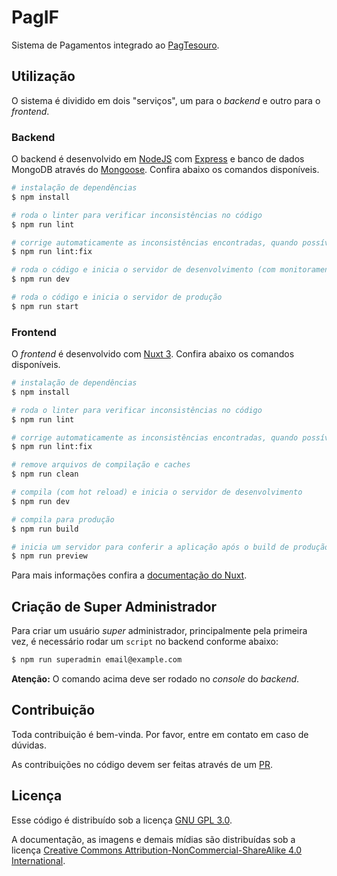 # PagIF

Sistema de Pagamentos integrado ao [PagTesouro](https://www.gov.br/tesouronacional/pt-br/gru-e-pag-tesouro/pagtesouro).

## Utilização

O sistema é dividido em dois "serviços", um para o _backend_ e outro para o _frontend_.

### Backend

O backend é desenvolvido em [NodeJS](https://nodejs.org/) com [Express](https://expressjs.com/) e banco de dados MongoDB através do [Mongoose](https://mongoosejs.com/). Confira abaixo os comandos disponíveis.


```bash
# instalação de dependências
$ npm install

# roda o linter para verificar inconsistências no código
$ npm run lint

# corrige automaticamente as inconsistências encontradas, quando possível
$ npm run lint:fix

# roda o código e inicia o servidor de desenvolvimento (com monitoramento de mudanças)
$ npm run dev

# roda o código e inicia o servidor de produção
$ npm run start
```

### Frontend

O _frontend_ é desenvolvido com [Nuxt 3](https://nuxt.com/). Confira abaixo os comandos disponíveis.

```bash
# instalação de dependências
$ npm install

# roda o linter para verificar inconsistências no código
$ npm run lint

# corrige automaticamente as inconsistências encontradas, quando possível
$ npm run lint:fix

# remove arquivos de compilação e caches
$ npm run clean

# compila (com hot reload) e inicia o servidor de desenvolvimento
$ npm run dev

# compila para produção
$ npm run build

# inicia um servidor para conferir a aplicação após o build de produção
$ npm run preview
```

Para mais informações confira a [documentação do Nuxt](https://nuxt.com/docs).

## Criação de Super Administrador

Para criar um usuário _super_ administrador, principalmente pela primeira vez, é necessário rodar um `script` no backend conforme abaixo:

```bash
$ npm run superadmin email@example.com
```

**Atenção:** O comando acima deve ser rodado no _console_ do _backend_.

## Contribuição

Toda contribuição é bem-vinda. Por favor, entre em contato em caso de dúvidas.

As contribuições no código devem ser feitas através de um [PR](https://docs.github.com/pt/pull-requests/collaborating-with-pull-requests/proposing-changes-to-your-work-with-pull-requests/creating-a-pull-request).

## Licença

Esse código é distribuído sob a licença [GNU GPL 3.0](https://www.gnu.org/licenses/gpl-3.0.txt).

A documentação, as imagens e demais mídias são distribuídas sob a licença [Creative Commons Attribution-NonCommercial-ShareAlike 4.0 International](https://creativecommons.org/licenses/by-nc-sa/4.0/).
